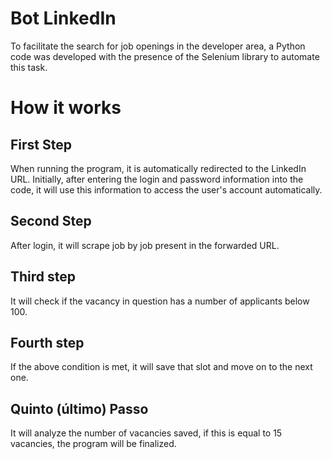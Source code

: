# Bot LinkedIn
To facilitate the search for job openings in the developer area, a Python code was developed with the presence of the Selenium library to automate this task.
# How it works
## First Step
When running the program, it is automatically redirected to the LinkedIn URL. Initially, after entering the login and password information into the code, it will use this information to access the user's account automatically.
## Second Step
After login, it will scrape job by job present in the forwarded URL.
## Third step
It will check if the vacancy in question has a number of applicants below 100.
## Fourth step
If the above condition is met, it will save that slot and move on to the next one.
## Quinto (último) Passo
It will analyze the number of vacancies saved, if this is equal to 15 vacancies, the program will be finalized.
